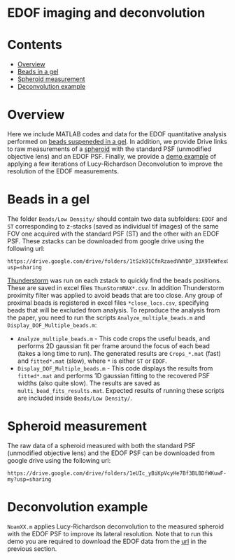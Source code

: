 # EDOF imaging and deconvolution


# Contents

- [Overview](#overview)
- [Beads in a gel](#beads-in-a-gel)
- [Spheroid measurement](#spheroid-measurement)
- [Deconvolution example](#deconvolution-example)

# Overview

Here we include MATLAB codes and data for the EDOF quantitative analysis performed on [beads suspeneded in a gel](#beads-in-a-gel). In addition, we provide Drive links to raw measurements of a [spheroid](#spheroid-measurement) with the standard PSF (unmodified objective lens) and an EDOF PSF. Finally, we provide a [demo example](#deconvolution-example) of applying a few iterations of Lucy-Richardson Deconvolution to improve the resolution of the EDOF measurements.

# Beads in a gel

The folder `Beads/Low Density/` should contain two data subfolders: `EDOF` and `ST` corresponding to z-stacks (saved as individual tif images) of the same FOV one acquired with the standard PSF (ST) and the other with an EDOF PSF. These zstacks can be downloaded from google drive using the following url:
```
https://drive.google.com/drive/folders/1tSzk91CfnRzaedVWYDP_33X9TeWfexG5?usp=sharing
```
[Thunderstorm](https://zitmen.github.io/thunderstorm/) was run on each zstack to quickly find the beads positions. These are saved in excel files `ThunStormMAX*.csv`. In addition Thunderstorm proximity filter was applied to avoid beads that are too close. Any group of proximal beads is registered in excel files `*close_locs.csv`, specifying beads that will be excluded from analysis. To reproduce the analysis from the paper, you need to run the scripts `Analyze_multiple_beads.m` and `Display_DOF_Multiple_beads.m`:
* `Analyze_multiple_beads.m` - This code crops the useful beads, and performs 2D gaussian fit per frame around the focus of each bead (takes a long time to run). The generated results are `Crops_*.mat` (fast) and `fitted*.mat` (slow), where `*` is either `ST` or `EDOF`.
* `Display_DOF_Multiple_beads.m` - This code displays the results from `fitted*.mat` and performs 1D gaussian fitting to the recovered PSF widths (also quite slow). The results are saved as `multi_bead_fits_results.mat`.
Expected results of running these scripts are included inside `Beads/Low Density/`.

# Spheroid measurement

The raw data of a spheroid measured with both the standard PSF (unmodified objective lens) and the EDOF PSF can be downloaded from google drive using the following url:
```
https://drive.google.com/drive/folders/1eUIc_yBiKpVcyHe7Bf3BLBDfWKuwF-my?usp=sharing
```

# Deconvolution example

`NoamXX.m` applies Lucy-Richardson deconvolution to the measured spheroid with the EDOF PSF to improve its lateral resolution. Note that to run this demo you are required to download the EDOF data from the [url](https://drive.google.com/drive/folders/1eUIc_yBiKpVcyHe7Bf3BLBDfWKuwF-my?usp=sharing) in the previous section.